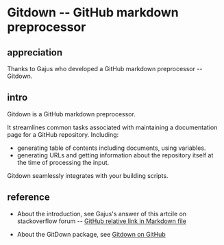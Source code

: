 # Gitdown -- GitHub markdown preprocessor
## appreciation
Thanks to Gajus who developed a GitHub markdown preprocessor -- Gitdown.

## intro
Gitdown is a GitHub markdown preprocessor. 

It streamlines common tasks associated with maintaining a documentation page for a GitHub repository. Including:

+ generating table of contents including documents, using variables.
+ generating URLs and getting information about the repository itself at the time of processing the input.

Gitdown seamlessly integrates with your building scripts.

## reference
+ About the introduction, see Gajus's answer of this artcile on stackoverflow forum -- [GitHub relative link in Markdown file](https://stackoverflow.com/questions/7653483/github-relative-link-in-markdown-file)

+ About the GitDown package, see [Gitdown on GitHub](https://github.com/gajus/gitdown)

